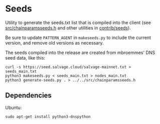 # Seeds

Utility to generate the seeds.txt list that is compiled into the client (see
[src/chainparamsseeds.h](/src/chainparamsseeds.h) and other utilities in [contrib/seeds](/contrib/seeds)).

Be sure to update `PATTERN_AGENT` in `makeseeds.py` to include the current
version, and remove old versions as necessary.

The seeds compiled into the release are created from mbroemmes' DNS seed data,
like this:

```
curl -s https://seed.salvage.cloud/salvage-mainnet.txt > seeds_main.txt
python3 makeseeds.py < seeds_main.txt > nodes_main.txt
python3 generate-seeds.py . > ../../src/chainparamsseeds.h
```

## Dependencies

Ubuntu:

```
sudo apt-get install python3-dnspython
```
